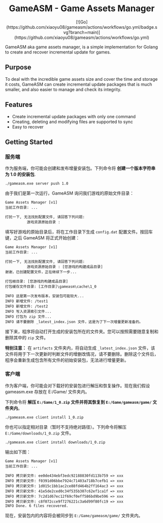 <h1 align="center">GameASM - Game Assets Manager</h1>

<p align="center">[![Go](https://github.com/xiaoyu08/gameasm/actions/workflows/go.yml/badge.svg?branch=main)](https://github.com/xiaoyu08/gameasm/actions/workflows/go.yml)</p>

GameASM aka game assets manager, is a simple implementation for Golang to create and recover incremental update for games.

## Purpose

To deal with the incredible game assets size and cover the time and storage it costs,
GameASM can create incremental update packages that is much smaller,
and also easier to manage and check its integrity.

## Features

 - Create incremental update packages with only one command
 - Creating, deleting and modifying files are supported to sync
 - Easy to recover

## Getting Started

### 服务端

作为服务端，你可能会创建和发布增量安装包。下列命令将 **创建一个版本字符串为 1.0 的安装包**.

```
./gameasm.exe server push 1.0
```

由于我们是第一次运行，GameASM 询问我们游戏的原始文件目录：

```
Game Assets Manager [v1]
当前工作目录: ...

打扰一下, 无法找到配置文件, 请回答下列问题:
          游戏资源原始目录 :
```

填写好游戏的原始目录后，将在工作目录下生成 `config.dat` 配置文件。按回车键，之后 GameASM 将正式开始创建：

```
Game Assets Manager [v1]
当前工作目录: ...

打扰一下, 无法找到配置文件, 请回答下列问题:
          游戏资源原始目录 : [您游戏的构建成品目录]
谢谢，已创建配置文件，正在继续下一步...

打包根目录: [您游戏的构建成品目录]
打包缓存文件目录: [工作目录]\gameasm\cache\1_0

INFO 这是第一次发布版本，安装包可能较大...
INFO 新增文件: /test1
INFO 新增文件: /test2
INFO 写入资源索引文件...
INFO 打包为 zip 文件...
INFO 请不要删除 _latest_index.json 文件，这是为了下一次增量更新准备的。
```

接下来，程序将自动打开生成的安装包所在的文件夹。您可以按照需要随意复制和删除其中的 `zip` 文件。

**特别注意：** 在 `artifacts` 文件夹内，将自动生成 `_latest_index.json` 文件，该文件将用于下一次更新时判断文件的增删改情况，请不要删除。删除这个文件后，程序会重新生成包含所有文件的初始安装包，无法进行增量更新。

### 客户端

作为客户端，你可能会对下载好的安装包进行解压和恢复操作。现在我们假设 gameasm.exe 存放在 E:/Game/ 文件夹内。


下列命令将 **解压 `E:/Game/1_0.zip` 文件并将其恢复到 `E:/Game/gameasm/game/` 文件夹内**。

```
./gameasm.exe client install 1_0.zip
```

你也可以指定相对目录（暂时不支持绝对路径）。下列命令将解压 `E:/Game/downloads/1_0.zip` 文件。

```
./gameasm.exe client install downloads/1_0.zip
```

输出如下图：

```
Game Assets Manager [v1]
当前工作目录: ...

INFO 拷贝新文件: ee0de434ebf3edc92188830fd113b759 => xxx
INFO 拷贝新文件: f0391d06bbe7924c71403a718b7cefb1 => xxx
INFO 拷贝新文件: 1d015c1bb1ac2ce88fd464b2ff164ac3 => xxx
INFO 拷贝新文件: 41e5de2ced0c34f535b307c62ef1ca1f => xxx
INFO 拷贝新文件: 7c2d1d67ec12f69cf0eff586bd9be596 => xxx
INFO 拷贝新文件: c8f072cce9f7276221c3a6d99f80fc19 => xxx
INFO Done. 6 files recovered.
```

现在，安装包内的内容将会被同步到 `E:/Game/gameasm/game/` 文件夹内。
